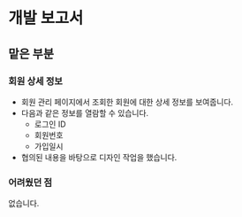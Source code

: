 # 개발 보고서

##  맡은 부분

### 회원 상세 정보

- 회원 관리 페이지에서 조회한 회원에 대한 상세 정보를 보여줍니다.
- 다음과 같은 정보를 열람할 수 있습니다.
  - 로그인 ID
  - 회원번호
  - 가입일시
- 협의된 내용을 바탕으로 디자인 작업을 했습니다.

### 어려웠던 점

없습니다.